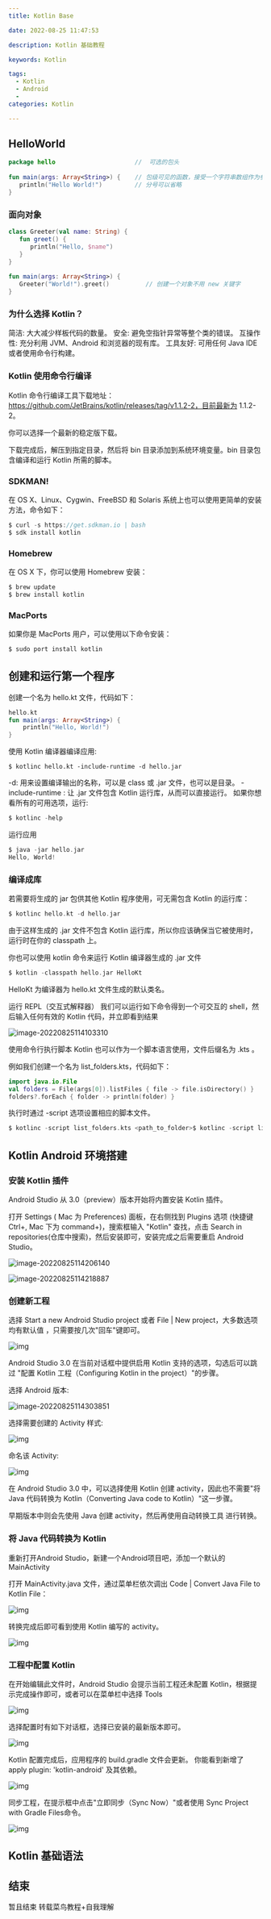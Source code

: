 ```yaml
---
title: Kotlin Base

date: 2022-08-25 11:47:53

description: Kotlin 基础教程

keywords: Kotlin

tags: 
  - Kotlin
  - Android
  - 
categories: Kotlin

---
```


## HelloWorld

```kotlin
package hello                      //  可选的包头
 
fun main(args: Array<String>) {    // 包级可见的函数，接受一个字符串数组作为参数
   println("Hello World!")         // 分号可以省略
}
```
### 面向对象
```kotlin
class Greeter(val name: String) {
   fun greet() { 
      println("Hello, $name")
   }
}
 
fun main(args: Array<String>) {
   Greeter("World!").greet()          // 创建一个对象不用 new 关键字
}
```
### 为什么选择 Kotlin？
简洁: 大大减少样板代码的数量。
安全: 避免空指针异常等整个类的错误。
互操作性: 充分利用 JVM、Android 和浏览器的现有库。
工具友好: 可用任何 Java IDE 或者使用命令行构建。

### Kotlin 使用命令行编译
Kotlin 命令行编译工具下载地址：https://github.com/JetBrains/kotlin/releases/tag/v1.1.2-2，目前最新为 1.1.2-2。

你可以选择一个最新的稳定版下载。

下载完成后，解压到指定目录，然后将 bin 目录添加到系统环境变量。bin 目录包含编译和运行 Kotlin 所需的脚本。

### SDKMAN!
在 OS X、Linux、Cygwin、FreeBSD 和 Solaris 系统上也可以使用更简单的安装方法，命令如下：
``` kotlin
$ curl -s https://get.sdkman.io | bash
$ sdk install kotlin
```
### Homebrew
在 OS X 下，你可以使用 Homebrew 安装：
``` kotlin
$ brew update
$ brew install kotlin
```
### MacPorts
如果你是 MacPorts 用户，可以使用以下命令安装：
``` kotlin
$ sudo port install kotlin
```

## 创建和运行第一个程序
创建一个名为 hello.kt 文件，代码如下：
``` kotlin
hello.kt
fun main(args: Array<String>) {
    println("Hello, World!")
}
```
使用 Kotlin 编译器编译应用:
``` kotlion
$ kotlinc hello.kt -include-runtime -d hello.jar
```
-d: 用来设置编译输出的名称，可以是 class 或 .jar 文件，也可以是目录。
-include-runtime : 让 .jar 文件包含 Kotlin 运行库，从而可以直接运行。
如果你想看所有的可用选项，运行:
``` kotlin
$ kotlinc -help
```
运行应用
``` kotlin
$ java -jar hello.jar
Hello, World!
```
### 编译成库
若需要将生成的 jar 包供其他 Kotlin 程序使用，可无需包含 Kotlin 的运行库：
``` kotlin
$ kotlinc hello.kt -d hello.jar
```
由于这样生成的 .jar 文件不包含 Kotlin 运行库，所以你应该确保当它被使用时，运行时在你的 classpath 上。

你也可以使用 kotlin 命令来运行 Kotlin 编译器生成的 .jar 文件
``` kotlin
$ kotlin -classpath hello.jar HelloKt
```
HelloKt 为编译器为 hello.kt 文件生成的默认类名。

运行 REPL（交互式解释器）
我们可以运行如下命令得到一个可交互的 shell，然后输入任何有效的 Kotlin 代码，并立即看到结果

![image-20220825114103310](https://cdn.zenless.top/gh/zhonghanlu/PicGo/img/image-20220825114103310.png)

使用命令行执行脚本
Kotlin 也可以作为一个脚本语言使用，文件后缀名为 .kts 。

例如我们创建一个名为 list_folders.kts，代码如下：
``` kotlin
import java.io.File
val folders = File(args[0]).listFiles { file -> file.isDirectory() }
folders?.forEach { folder -> println(folder) }
```
执行时通过 -script 选项设置相应的脚本文件。
``` kotlin
$ kotlinc -script list_folders.kts <path_to_folder>$ kotlinc -script list_folders.kts
```

## Kotlin Android 环境搭建

### 安装 Kotlin 插件

Android Studio 从 3.0（preview）版本开始将内置安装 Kotlin 插件。

打开 Settings ( Mac 为 Preferences) 面板，在右侧找到 Plugins 选项 (快捷键 Ctrl+, Mac 下为 command+)，搜索框输入 "Kotlin" 查找，点击 Search in repositories(仓库中搜索)，然后安装即可，安装完成之后需要重启 Android Studio。

![image-20220825114206140](https://cdn.zenless.top/gh/zhonghanlu/PicGo/img/image-20220825114206140.png)

![image-20220825114218887](https://cdn.zenless.top/gh/zhonghanlu/PicGo/img/image-20220825114218887.png)

### 创建新工程

选择 Start a new Android Studio project 或者 File | New project，大多数选项均有默认值 ，只需要按几次"回车"键即可。

![img](https://www.runoob.com/wp-content/uploads/2017/05/1495853720-4994-0-create-new-project.png)

Android Studio 3.0 在当前对话框中提供启用 Kotlin 支持的选项，勾选后可以跳过 "配置 Kotlin 工程（Configuring Kotlin in the project）"的步骤。

选择 Android 版本:

![image-20220825114303851](https://cdn.zenless.top/gh/zhonghanlu/PicGo/img/image-20220825114303851.png)

选择需要创建的 Activity 样式:

![img](https://www.runoob.com/wp-content/uploads/2017/05/1495853838-1520-0-create-new-project.png)

命名该 Activity:

![img](https://www.runoob.com/wp-content/uploads/2017/05/1495853838-8955-1-create-new-project.png)

在 Android Studio 3.0 中，可以选择使用 Kotlin 创建 activity，因此也不需要"将Java 代码转换为 Kotlin（Converting Java code to Kotlin）"这一步骤。

早期版本中则会先使用 Java 创建 activity，然后再使用自动转换工具 进行转换。

### 将 Java 代码转换为 Kotlin

重新打开Android Studio，新建一个Android项目吧，添加一个默认的MainActivity

打开 MainActivity.java 文件，通过菜单栏依次调出 Code | Convert Java File to Kotlin File：

![img](https://www.runoob.com/wp-content/uploads/2017/05/1495854751-7389-convert-java-to-kotlin.png)

转换完成后即可看到使用 Kotlin 编写的 activity。

![img](https://www.runoob.com/wp-content/uploads/2017/05/1495854753-3864-converted-code.png)

### 工程中配置 Kotlin

在开始编辑此文件时，Android Studio 会提示当前工程还未配置 Kotlin，根据提示完成操作即可，或者可以在菜单栏中选择 Tools

![img](https://www.runoob.com/wp-content/uploads/2017/05/1495854757-6620-kotlin-not-configured.png)

选择配置时有如下对话框，选择已安装的最新版本即可。

![img](https://www.runoob.com/wp-content/uploads/2017/05/1495854752-7001-re-kotlin-in-project-details.png)

Kotlin 配置完成后，应用程序的 build.gradle 文件会更新。 你能看到新增了 apply plugin: 'kotlin-android' 及其依赖。

![img](https://www.runoob.com/wp-content/uploads/2017/05/1495854750-1825-sync-project-with-gradle.png)

同步工程，在提示框中点击"立即同步（Sync Now）"或者使用 Sync Project with Gradle Files命令。

![img](https://www.runoob.com/wp-content/uploads/2017/05/1495854764-6190-sync-project-with-gradle-2.png)

## Kotlin 基础语法

 

## 结束

暂且结束   转载菜鸟教程+自我理解
